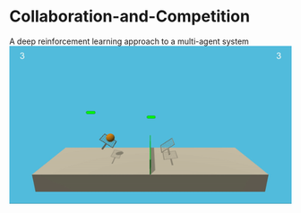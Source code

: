 # Collaboration-and-Competition
A deep reinforcement learning approach to a multi-agent system
![](tennis.gif)
